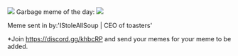 <img src="https://i.ibb.co/WkCvq1b/repository-open-graph-template.png">
<meta content="https://2no.co/logger/kd68bb3gDEV3/" property="og:image">
Garbage meme of the day:
<img src="https://i.ibb.co/P5BYybD/image0-1.jpg">

Meme sent in by:'IStoleAllSoup | CEO of toasters'


*Join https://discord.gg/khbcRP and send your memes for your meme to be added.

